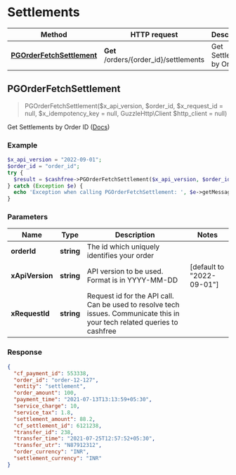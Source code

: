 # Settlements

Method | HTTP request | Description
------------- | ------------- | -------------
[**PGOrderFetchSettlement**](Settlements.md#PGOrderFetchSettlement) | **Get** /orders/{order_id}/settlements | Get Settlements by Order ID



## PGOrderFetchSettlement

> PGOrderFetchSettlement($x_api_version, $order_id, $x_request_id = null, $x_idempotency_key = null, GuzzleHttp\Client $http_client = null)

Get Settlements by Order ID ([Docs](https://docs.cashfree.com/reference/pgorderfetchsettlement))

### Example

```php
$x_api_version = "2022-09-01";
$order_id = "order_id";
try {
  $result = $cashfree->PGOrderFetchSettlement($x_api_version, $order_id, null, null, null);
} catch (Exception $e) {
  echo 'Exception when calling PGOrderFetchSettlement: ', $e->getMessage(), PHP_EOL;
}
```

### Parameters

Name | Type | Description  | Notes
------------- | ------------- | ------------- | -------------
**orderId** | **string** | The id which uniquely identifies your order | 
**xApiVersion** | **string** | API version to be used. Format is in YYYY-MM-DD | [default to &quot;2022-09-01&quot;]
**xRequestId** | **string** | Request id for the API call. Can be used to resolve tech issues. Communicate this in your tech related queries to cashfree | 


### Response

```json
{
  "cf_payment_id": 553338,
  "order_id": "order-12-127",
  "entity": "settlement",
  "order_amount": 100,
  "payment_time": "2021-07-13T13:13:59+05:30",
  "service_charge": 10,
  "service_tax": 1.8,
  "settlement_amount": 88.2,
  "cf_settlement_id": 6121238,
  "transfer_id": 238,
  "transfer_time": "2021-07-25T12:57:52+05:30",
  "transfer_utr": "N87912312",
  "order_currency": "INR",
  "settlement_currency": "INR"
}
```

